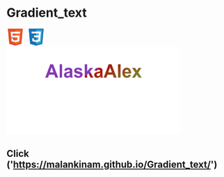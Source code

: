 # Gradient_text

<div>
  <img src="https://github.com/devicons/devicon/blob/master/icons/html5/html5-original.svg" title="html5" alt="html5" width="40" height="40"/>&nbsp
  <img src="https://github.com/devicons/devicon/blob/master/icons/css3/css3-original.svg" title="css" alt="css" width="40" height="40"/>&nbsp
<!--   <img src="https://github.com/devicons/devicon/blob/master/icons/javascript/javascript-original.svg" title="javascript" alt="javascript" width="40" height="40"/>&nbsp -->
</div>
 
 <img src="./screencapture-127-0-0-1-5501-index-html-2023-10-23-18_43_32.png" title="css" alt="css" width="400" height="200"/>

## Click ('https://malankinam.github.io/Gradient_text/')
